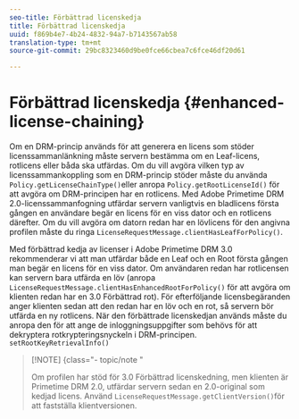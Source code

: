 ```yaml
---
seo-title: Förbättrad licenskedja
title: Förbättrad licenskedja
uuid: f869b4e7-4b24-4832-94a7-b7143567ab58
translation-type: tm+mt
source-git-commit: 29bc8323460d9be0fce66cbea7c6fce46df20d61

---
```



# Förbättrad licenskedja {#enhanced-license-chaining}

Om en DRM-princip används för att generera en licens som stöder licenssammanlänkning måste servern bestämma om en Leaf-licens, rotlicens eller båda ska utfärdas. Om du vill avgöra vilken typ av licenssammankoppling som en DRM-princip stöder måste du använda `Policy.getLicenseChainType()`eller anropa `Policy.getRootLicenseId()` för att avgöra om DRM-principen har en rotlicens. Med Adobe Primetime DRM 2.0-licenssammanfogning utfärdar servern vanligtvis en bladlicens första gången en användare begär en licens för en viss dator och en rotlicens därefter. Om du vill avgöra om datorn redan har en lövlicens för den angivna profilen måste du ringa `LicenseRequestMessage.clientHasLeafForPolicy()`.

Med förbättrad kedja av licenser i Adobe Primetime DRM 3.0 rekommenderar vi att man utfärdar både en Leaf och en Root första gången man begär en licens för en viss dator. Om användaren redan har rotlicensen kan servern bara utfärda en löv (anropa `LicenseRequestMessage.clientHasEnhancedRootForPolicy()` för att avgöra om klienten redan har en 3.0 Förbättrad rot). För efterföljande licensbegäranden anger klienten sedan att den redan har en löv och en rot, så servern bör utfärda en ny rotlicens. När den förbättrade licenskedjan används måste du anropa den för att ange de inloggningsuppgifter som behövs för att dekryptera rotkrypteringsnyckeln i DRM-principen. `setRootKeyRetrievalInfo()`

>[!NOTE] {class=&quot;- topic/note &quot;
>
>Om profilen har stöd för 3.0 Förbättrad licenskedning, men klienten är Primetime DRM 2.0, utfärdar servern sedan en 2.0-original som kedjad licens. Använd `LicenseRequestMessage.getClientVersion()`för att fastställa klientversionen.

